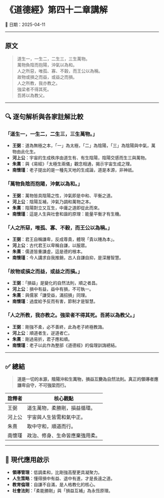 # 《道德經》第四十二章講解  
📅 日期：2025-04-11  

---

## 原文

> 道生一，一生二，二生三，三生萬物。  
> 萬物負陰而抱陽，沖氣以為和。  
> 人之所惡，唯孤、寡、不穀，而王公以為稱。  
> 故物或損之而益，或益之而損。  
> 人之所教，我亦教之。  
> 強梁者不得其死。  
> 吾將以為教父。

---

## 🔍 逐句解析與各家註解比較

### 「道生一，一生二，二生三，三生萬物。」
- **王弼**：道為無極之本，「一」為太極，「二」為陰陽，「三」為陰陽與中氣，萬物由此化生。
- **河上公**：宇宙的生成秩序由道生有、有生陰陽，陰陽交感而生三與萬物。
- **朱熹**：與《易經》「太極生兩儀」觀念相通，揭示宇宙生成之理。
- **南懷瑾**：老子提出的是一種先天地的生成論，道是本源，非神祇。

### 「萬物負陰而抱陽，沖氣以為和。」
- **王弼**：萬物皆具陰陽之性，沖氣即是中和、平衡之道。
- **河上公**：陰陽互補，沖氣乃調和萬物之本。
- **朱熹**：陰陽對立又互生，中庸之道即從此而來。
- **南懷瑾**：這是人生與社會和諧的原理：能量平衡才有生機。

### 「人之所惡，唯孤、寡、不穀，而王公以為稱。」
- **王弼**：君王自稱謙卑，反成尊貴，體現「貴以賤為本」。
- **河上公**：古代君王以卑稱自謙，以服眾。
- **朱熹**：儒道皆重謙虛，這是德的根本。
- **南懷瑾**：今人講求自我推銷，古人自謙自抑，是深層智慧。

### 「故物或損之而益，或益之而損。」
- **王弼**：「損益」是變化的自然法則，順之者昌。
- **河上公**：損中有益，益中有損，不可執一。
- **朱熹**：與儒家「謙受益，滿招損」同理。
- **南懷瑾**：過度給予反而有害，節制才是智慧。

### 「人之所教，我亦教之。強梁者不得其死。吾將以為教父。」
- **王弼**：剛強不柔，必不善終，此為老子終極教誨。
- **河上公**：順道者生，逆道者亡。
- **朱熹**：剛過易折，君子應和順。
- **南懷瑾**：老子以此作為整部《道德經》的倫理訓誨總結。

---

## ✅ 總結

> **道是一切的本源，陰陽沖和生萬物，損益互變為自然法則。真正的領導者應謙卑自守，不可強梁而行。**

| 詮釋者 | 核心觀點 |
|--------|-----------|
| 王弼 | 道生萬物，柔勝剛，損益循環。 |
| 河上公 | 宇宙與人生皆需和氣中正。 |
| 朱熹 | 取中守和，順道而行。 |
| 南懷瑾 | 政治、修身、生命皆應棄強用柔。 |

---

## 🧠 現代應用啟示

- **領導管理**：低調柔和，比剛強高壓更具凝聚力。
- **人生策略**：懂得損中有益、退中有進，才是長遠之道。
- **教育倫理**：自謙不自滿，是人格教化的核心。
- **社會法則**：「柔能勝剛」與「損益互補」為永恆原理。
